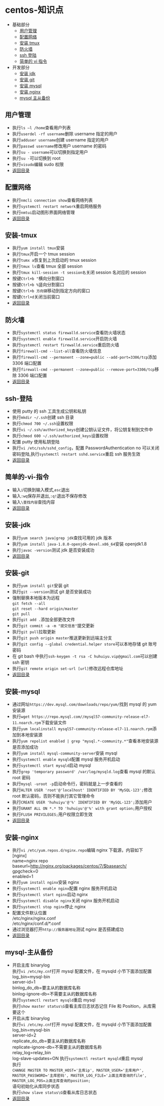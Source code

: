 # centos-知识点

- 基础部分
  - [用户管理](#用户管理)
  - [配置网络](#配置网络)
  - [安装 tmux](#安装-tmux)
  - [防火墙](#防火墙)
  - [ssh 登陆](#ssh-登陆)
  - [简单的 vi 指令](#简单的-vi-指令)
- 开发部分
  - [安装 jdk](#安装-jdk)
  - [安装 git](#安装-git)
  - [安装 mysql](#安装-mysql)
  - [安装 nginx](#安装-nginx)
  - [mysql 主从备份](#mysql-主从备份)

## 用户管理

- 执行`ls –l /home`查看用户列表
- 执行`userdel -rf username`删除 username 指定的用户
- 执行`adduser username`创建 username 指定的用户
- 执行`passwd username`修改用户 username 的密码
- 执行`su - username`可以切换到指定用户
- 执行`su -`可以切换到 root
- 执行`visudo`编辑 sudo 权限
- [返回目录](#centos-知识点)

## 配置网络

- 执行`nmcli connection show`查看网络列表
- 执行`systemctl restart network`重启网络服务
- 执行`nmtui`启动图形界面网络管理
- [返回目录](#centos-知识点)

## 安装-tmux

- 执行`yum install tmux`安装
- 执行`tmux`开启一个 tmux session
- 执行`tumx a`恢复到上次启动的 tmux session
- 执行`tmux ls`查看 tmux 全部 session
- 执行`tmux kill-session -t session名`关闭 session 名对应的 session
- 按键`Ctrl+b "`横向分割窗口
- 按键`Ctrl+b %`竖向分割窗口
- 按键`Ctrl+b 方向键`移动到指定方向的窗口
- 按键`Ctrl+d`关闭当前窗口
- [返回目录](#centos-知识点)

## 防火墙

- 执行`systemctl status firewalld.service`查看防火墙状态
- 执行`systemctl enable firewalld.service`开启防火墙
- 执行`systemctl restart firewalld.service`重启防火墙
- 执行`firewall-cmd --list-all`查看防火墙信息
- 执行`firewall-cmd --permanent --zone=public --add-port=3306/tcp`添加 3306 端口配置
- 执行`firewall-cmd --permanent --zone=public --remove-port=3306/tcp`移除 3306 端口配置
- [返回目录](#centos-知识点)

## ssh-登陆

- 使用 putty 的 ssh 工具生成公钥和私钥
- 执行`mkdir ~/.ssh`创建 ssh 目录
- 执行`chmod 700 ~/.ssh`设置权限
- 执行`vi ~/.ssh/authorized_keys`创建公钥认证文件，将公钥复制到文件中
- 执行`chmod 600 ~/.ssh/authorized_keys`设置权限
- 配置 putty 使用私钥登陆
- 执行`vi /etc/ssh/sshd_config`，配置 PasswordAuthentication no 可以关闭密码登陆,执行`systemctl restart sshd.service`重启 ssh 服务生效
- [返回目录](#centos-知识点)

## 简单的-vi-指令

- 输入`i`切换到输入模式,`esc`退出
- 输入`:wq`保存并退出,`:q!`退出不保存修改
- 输入`\查找内容`查找内容
- [返回目录](#centos-知识点)

## 安装-jdk

- 执行`yum search java|grep jdk`查找可用的 jdk 版本
- 执行`yum install java-1.8.0-openjdk-devel.x86_64`安装 openjdk1.8
- 执行`javac -version`测试 jdk 是否安装成功
- [返回目录](#centos-知识点)

## 安装-git

- 执行`yum install git`安装 git
- 执行`git --version`测试 git 是否安装成功
- 强制替换本地版本为远程  
  `git fetch --all`  
  `git reset --hard origin/master`  
  `git pull`
- 执行`git add .`添加全部更改文件
- 执行`git commit -a -m "提交信息"`提交更新
- 执行`git pull`拉取更新
- 执行`git push origin master`推送更新到远端主分支
- 执行`git config --global credential.helper store`可以本地存储 git 账号密码
- 在 git bash 中执行`ssh-keygen -t rsa -C huhuiyu.vip@gmail.com`可以创建 ssh 密钥
- 执行`git remote origin set-url [url]`修改远程仓库地址
- [返回目录](#centos-知识点)

## 安装-mysql

- 通过网址`https://dev.mysql.com/downloads/repo/yum/`找到 mysql 的 yum 安装源
- 执行`wget https://repo.mysql.com//mysql57-community-release-el7-11.noarch.rpm`下载安装文件
- 执行`yum localinstall mysql57-community-release-el7-11.noarch.rpm`添加到本地安装源
- 执行`yum repolist enabled | grep "mysql.*-community.*"`查看本地安装源是否添加成功
- 执行`yum install mysql-community-server`安装 mysql
- 执行`systemctl enable mysqld`配置 mysql 服务开机启动
- 执行`systemctl start mysqld`启动 mysql
- 执行`grep 'temporary password' /var/log/mysqld.log`查看 mysql 的默认 root 密码
- 执行`mysql -uroot -p`启动命令行，密码就是上一步查看的
- 执行`ALTER USER 'root'@'localhost' IDENTIFIED BY 'MySQL-123';`修改 root 默认密码，否则不能执行其它管理命令
- 执行`CREATE USER 'huhuiyu'@'%' IDENTIFIED BY 'MySQL-123';`添加用户
- 执行`GRANT ALL ON *.* TO 'huhuiyu'@'%' with grant option;`用户授权
- 执行`FLUSH PRIVILEGES;`用户权限立即生效
- [返回目录](#centos-知识点)

## 安装-nginx

- 执行`vi /etc/yum.repos.d/nginx.repo`编辑 nginx 下载源，内容如下  
  [nginx]  
  name=nginx repo  
  baseurl=http://nginx.org/packages/centos/7/$basearch/  
  gpgcheck=0  
  enabled=1
- 执行`yum install nginx`安装 nginx
- 执行`systemctl enable nginx`配置 nginx 服务开机启动
- 执行`systemctl start nginx`启动 nginx
- 执行`systemctl disable nginx`关闭 nginx 服务开机启动
- 执行`systemctl stop nginx`停止 nginx
- 配置文件默认位置  
  /etc/nginx/nginx.conf  
  /etc/nginx/conf.d/\*.conf
- 通过浏览器打开`http://服务器地址`测试 nginx 是否搭建成功
- [返回目录](#centos-知识点)

## mysql-主从备份

- 开启主库 binarylog  
  执行`vi /etc/my.cnf`打开 mysql 配置文件，在 mysqld 小节下面添加配置  
  log_bin=mysql-bin  
  server-id=1  
  binlog_do_db=要主从的数据库名称  
  binlog-ignore-db=不需要主从的数据库名称  
  执行`systemctl restart mysqld`重启 mysql  
  执行`show master status\G`查看主库日志状态记住 File 和 Position，从库需要这个
- 开启从库 binarylog  
  执行`vi /etc/my.cnf`打开 mysql 配置文件，在 mysqld 小节下面添加配置  
  log_bin=mysql-bin  
  server-id=2  
  replicate_do_db=要主从的数据库名称  
  replicate-ignore-db=不需要主从的数据库名称  
  relay_log=relay_bin  
  log-slave-updates=ON
  执行`systemctl restart mysqld`重启 mysql  
  执行  
  `CHANGE MASTER TO MASTER_HOST='主库ip', MASTER_USER='主库用户', MASTER_PASSWORD='主库密码', MASTER_LOG_FILE='上面主库查询的file', MASTER_LOG_POS=上面主库查询的position;`  
  语句初始化从库同步状态  
  执行`show slave status\G`查看从库日志状态
- [返回目录](#centos-知识点)
